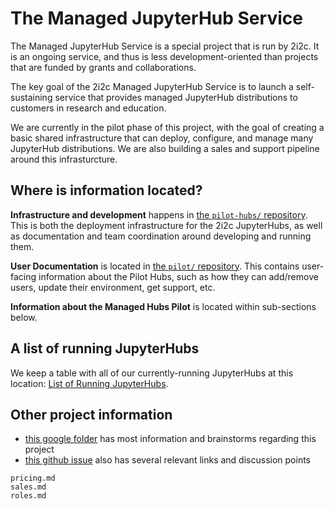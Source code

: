 # The Managed JupyterHub Service

The Managed JupyterHub Service is a special project that is run by 2i2c.
It is an ongoing service, and thus is less development-oriented than projects that are funded by grants and collaborations.

The key goal of the 2i2c Managed JupyterHub Service is to launch a self-sustaining service that provides managed JupyterHub distributions to customers in research and education.

We are currently in the pilot phase of this project, with the goal of creating a basic shared infrastructure that can deploy, configure, and manage many JupyterHub distributions.
We are also building a sales and support pipeline around this infrasturcture.

## Where is information located?

**Infrastructure and development** happens in [the `pilot-hubs/` repository](https://github.com/2i2c-org/pilot-hubs).
This is both the deployment infrastructure for the 2i2c JupyterHubs, as well as documentation and team coordination around developing and running them.

**User Documentation** is located in [the `pilot/` repository](https://github.com/2i2c-org/pilot). This contains user-facing information about the Pilot Hubs, such as how they can add/remove users, update their environment, get support, etc.

**Information about the Managed Hubs Pilot** is located within sub-sections below.

## A list of running JupyterHubs

We keep a table with all of our currently-running JupyterHubs at this location: [List of Running JupyterHubs](https://pilot-hubs.2i2c.org/en/latest/reference/hubs.html).

## Other project information

- [this google folder](https://drive.google.com/drive/folders/1HEEfyT2h_fKeqKdsz9Ftiw9Be1Uj48D6?usp=sharing) has most information and brainstorms regarding this project
- [this github issue](https://github.com/2i2c-org/meta/issues/94) also has several relevant links and discussion points

```{toctree}
pricing.md
sales.md
roles.md
```